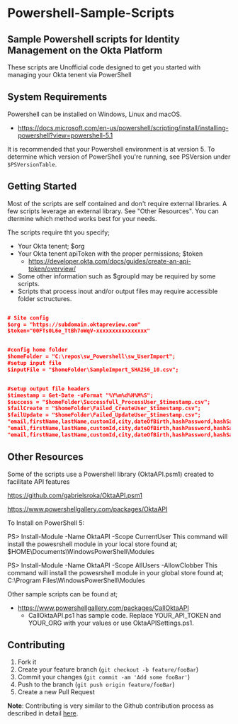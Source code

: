 # Powershell-Sample-Scripts

## Sample Powershell scripts for Identity Management on the Okta Platform

These scripts are Unofficial code designed to get you started with managing your Okta tenent via PowerShell

## System Requirements
Powershell can be installed on Windows, Linux and macOS.
* https://docs.microsoft.com/en-us/powershell/scripting/install/installing-powershell?view=powershell-5.1

It is recommended that your Powershell environment is at version 5. 
To determine which version of PowerShell you're running, see PSVersion under `$PSVersionTable`.

## Getting Started
Most of the scripts are self contained and don't require external libraries. 
A few scripts leverage an external library. See "Other Resources". 
You can dtermine which method works best for your needs.

The scripts require tht you specify;
* Your Okta tenent; $org
* Your Okta tenent apiToken with the proper permissions; $token
	* https://developer.okta.com/docs/guides/create-an-api-token/overview/
* Some other information such as $groupId may be required by some scripts.
* Scripts that process inout and/or output files may require accessible folder sctructures.

```json

# Site config
$org = "https://subdomain.oktapreview.com"
$token="00FTs0L6e_TtBh7oWqV-xxxxxxxxxxxxxxxx"


#config home folder
$homeFolder = "C:\repos\sw_Powershell\sw_UserImport";
#setup input file
$inputFile = "$homeFolder\SampleImport_SHA256_10.csv";


#setup output file headers
$timestamp = Get-Date -uFormat "%Y%m%d%H%M%S";
$success = "$homeFolder\Successfull_ProcessUser_$timestamp.csv";
$failCreate = "$homeFolder\Failed_CreateUser_$timestamp.csv";
$failUpdate = "$homeFolder\Failed_UpdateUser_$timestamp.csv";
"email,firstName,lastName,customId,city,dateOfBirth,hashPassword,hashSalt" |Out-File $success
"email,firstName,lastName,customId,city,dateOfBirth,hashPassword,hashSalt" |Out-File $failCreate
"email,firstName,lastName,customId,city,dateOfBirth,hashPassword,hashSalt" |Out-File $failUpdate

```


## Other Resources
Some of the scripts use a Powershell library (OktaAPI.psm1) created to facilitate API features

https://github.com/gabrielsroka/OktaAPI.psm1

https://www.powershellgallery.com/packages/OktaAPI

To Install on PowerShell 5:

PS> Install-Module -Name OktaAPI  -Scope CurrentUser
This command will install the powesrshell module in your local store found at; 
$HOME\Documents\WindowsPowerShell\Modules

PS> Install-Module -Name OktaAPI -Scope AllUsers -AllowClobber
This command will install the powesrshell module in your global store found at;
C:\Program Files\WindowsPowerShell\Modules

Other sample scripts can be found at;
* https://www.powershellgallery.com/packages/CallOktaAPI
	* CallOktaAPI.ps1 has sample code. Replace YOUR_API_TOKEN and YOUR_ORG with your values or use OktaAPISettings.ps1.

## Contributing

1. Fork it
2. Create your feature branch (`git checkout -b feature/fooBar`)
3. Commit your changes (`git commit -am 'Add some fooBar'`)
4. Push to the branch (`git push origin feature/fooBar`)
5. Create a new Pull Request

**Note**: Contributing is very similar to the Github contribution process as described in detail 
[here](https://guides.github.com/activities/forking/).

